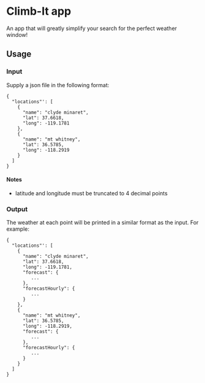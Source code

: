 # Climb-It app
An app that will greatly simplify your search for the perfect weather window!

## Usage

### Input
Supply a json file in the following format:

```
{
  "locations"': [
    {
      "name": "clyde minaret",
      "lat": 37.6618,
      "long": -119.1781
    },
    {
      "name": "mt whitney",
      "lat": 36.5785,
      "long": -118.2919
    }
  ]
}
```

#### Notes
* latitude and longitude must be truncated to 4 decimal points

### Output

The weather at each point will be printed in a similar format as the input. For example:

```
{
  "locations"': [
    {
      "name": "clyde minaret",
      "lat": 37.6618,
      "long": -119.1781,
      "forecast": {
         ...
      },
      "forecastHourly": {
         ...
      }
    },
    {
      "name": "mt whitney",
      "lat": 36.5785,
      "long": -118.2919,
      "forecast": {
         ...
      },
      "forecastHourly": {
         ...
      }
    }
  ]
}
```
